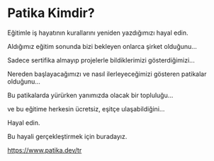 # Patika Kimdir?

Eğitimle iş hayatının kurallarını yeniden yazdığımızı hayal edin.

Aldığımız eğitim sonunda bizi bekleyen onlarca şirket olduğunu... 

Sadece sertifika almayıp projelerle bildiklerimizi gösterdiğimizi... 

Nereden başlayacağımızı ve nasıl ilerleyeceğimizi gösteren patikalar olduğunu...

Bu patikalarda yürürken yanımızda olacak bir topluluğu...

ve bu eğitime herkesin ücretsiz, eşitçe ulaşabildiğini...

Hayal edin.

Bu hayali gerçekleştirmek için buradayız.

https://www.patika.dev/tr
